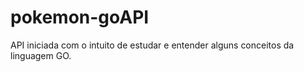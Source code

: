 # pokemon-goAPI

API iniciada com o intuito de estudar e entender alguns conceitos da linguagem GO.
